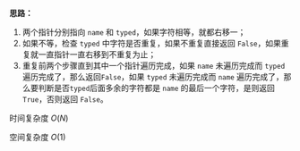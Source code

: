 **思路：**

1. 两个指针分别指向 `name` 和 `typed`，如果字符相等，就都右移一；
2. 如果不等，检查 `typed` 中字符是否重复，如果不重复直接返回 `False`，如果重复就一直指针一直右移到不重复为止；
3. 重复前两个步骤直到其中一个指针遍历完成，如果 `name` 未遍历完成而 `typed` 遍历完成了，那么返回`False`，如果 `typed` 未遍历完成而 `name` 遍历完成了，那么要判断是否`typed`后面多余的字符都是 `name` 的最后一个字符，是则返回 `True`，否则返回 `False`。

时间复杂度 $O(N)$

空间复杂度 $O(1)$

